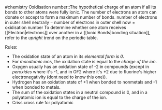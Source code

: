 #chemistry 
Oxidisation number::The hypothetical charge of an atom if all its bonds to other atoms were fully ionic. The number of electrons an atom can donate or accept to form a maximum number of bonds. $\text{number of electrons in outer shell neutrally} - \text{number of electrons in outer shell now} = \text{oxidisation number}$
To determine whether one atom receives [[Electron|electrons]] over another in a [[Ionic Bonds|bonding situation]], refer to the *upright* trend on the periodic table. 

Rules:
- The oxidation state of an atom in its *elemental form is 0*.
- For *monatomic ions*, the oxidation state is equal to the *charge of the ion*.
- Oxygen usually has an oxidation state of -2 in compounds (except in *peroxides* where it's -1, and in OF2 where it's +2 due to fluorine's higher electronegativity (dont need to know this one)).
- Hydrogen has an oxidation state of +1 when bonded to nonmetals and -1 when bonded to metals.
- The sum of the oxidation states in a neutral compound is 0, and in a polyatomic ion is equal to the charge of the ion.
- Criss cross rule for polyatomic
